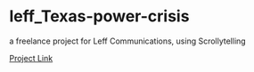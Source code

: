 # leff_Texas-power-crisis
 a freelance project for Leff Communications, using Scrollytelling
 
 [Project Link](https://yuanfang313.github.io/leff_Texas-power-crisis/Demo/)
 
 
 
